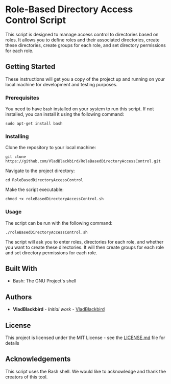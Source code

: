 # Role-Based Directory Access Control Script

This script is designed to manage access control to directories based on roles. It allows you to define roles and their associated directories, create these directories, create groups for each role, and set directory permissions for each role.

## Getting Started

These instructions will get you a copy of the project up and running on your local machine for development and testing purposes.

### Prerequisites

You need to have `bash` installed on your system to run this script. If not installed, you can install it using the following command:

```
sudo apt-get install bash
```

### Installing

Clone the repository to your local machine:

```
git clone https://github.com/VladBlackbird/RoleBasedDirectoryAccessControl.git
```

Navigate to the project directory:

```
cd RoleBasedDirectoryAccessControl
```
Make the script executable:

```
chmod +x roleBasedDirectoryAccessControl.sh
```

### Usage

The script can be run with the following command:

```
./roleBasedDirectoryAccessControl.sh
```

The script will ask you to enter roles, directories for each role, and whether you want to create these directories. It will then create groups for each role and set directory permissions for each role.

## Built With

- Bash: The GNU Project's shell

## Authors

* **VladBlackbird** - *Initial work* - [VladBlackbird](https://github.com/VladBlackbird)

## License

This project is licensed under the MIT License - see the [LICENSE.md](LICENSE.md) file for details

## Acknowledgements

This script uses the Bash shell. We would like to acknowledge and thank the creators of this tool.